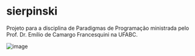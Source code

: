 # sierpinski

Projeto para a disciplina de Paradigmas de Programação ministrada pelo Prof. Dr. Emílio de Camargo Francesquini na UFABC.

![image](https://github.com/Lucasgm22/sierpinski/assets/4529043/d534ce8c-a6b9-4385-a1dd-036747587c7d)
